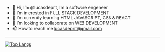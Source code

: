 - 👋 Hi, I’m @lucasdeprit, Im a software engeneer
- 👀 I’m interested in FULL STACK DEVELOPMENT
- 🌱 I’m currently learning HTML JAVASCRIPT, CSS & REACT
- :see_no_evil: I’m looking to collaborate on WEB DEVELOPMENT 
- 📫 How to reach me lucasdeprit@gmail.com

---

[![Top Langs](https://github-readme-stats.vercel.app/api/top-langs/?username=lucasdeprit&show_icons=true&theme=gruvbox&layout=compact)](https://github.com/anuraghazra/github-readme-stats)
